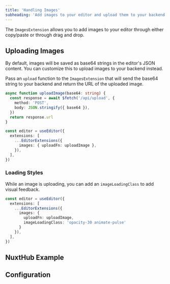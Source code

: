 ```yaml
---
title: 'Handling Images'
subheading: 'Add images to your editor and upload them to your backend'
---
```


The `ImagesExtension` allows you to add images to your editor through either copy/paste or through drag and drop.

## Uploading Images

By default, images will be saved as base64 strings in the editor's JSON content. You can customize this to upload images to your backend instead.

Pass an `upload` function to the `ImagesExtension` that will send the base64 string to your backend and return the URL of the uploaded image.

```ts
async function uploadImage(base64: string) {
  const response = await $fetch('/api/upload', {
    method: 'POST',
    body: JSON.stringify({ base64 }),
  })
  return response.url
}

const editor = useEditor({
  extensions: [
    ...EditorExtensions({
      images: { uploadFn: uploadImage },
    }),
  ],
})
```

### Loading Styles

While an image is uploading, you can add an `imageLoadingClass` to add visual feedback. 

```ts
const editor = useEditor({
  extensions: [
    ...EditorExtensions({ 
      images: { 
        uploadFn: uploadImage,
        imageLoadingClass: 'opacity-30 animate-pulse' 
      } 
    }),
  ],
})
```

## NuxtHub Example







## Configuration